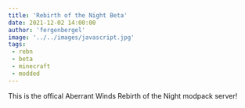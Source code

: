 ```yaml
---
title: 'Rebirth of the Night Beta'
date: 2021-12-02 14:00:00
author: 'fergenbergel'
image: '../../images/javascript.jpg'
tags:
 - rebn
 - beta
 - minecraft
 - modded
---
```


This is the offical Aberrant Winds Rebirth of the Night modpack server!